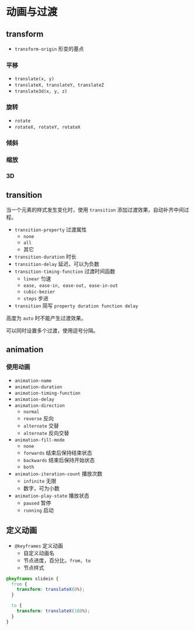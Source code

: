 # 动画与过渡

## transform

* `transform-origin` 形变的基点

### 平移

* `translate(x, y)`
* `translateX, translateY, translateZ`
* `translate3d(x, y, z)`

### 旋转

* `rotate`
* `rotateX, rotateY, rotateX`

### 倾斜

### 缩放

### 3D

## transition

当一个元素的样式发生变化时，使用 `transition` 添加过渡效果，自动补齐中间过程。

* `transition-property` 过渡属性
  * `none`
  * `all`
  * 其它
* `transition-duration` 时长
* `transition-delay` 延迟，可以为负数
* `transition-timing-function` 过渡时间函数
  * `linear` 匀速
  * `ease, ease-in, ease-out, ease-in-out`
  * `cubic-bezier`
  * `steps` 步进
* `transition` 简写 `property duration function delay`

高度为 `auto` 时不能产生过渡效果。

可以同时设置多个过渡，使用逗号分隔。

## animation

### 使用动画

* `animation-name`
* `animation-duration`
* `animation-timing-function`
* `animation-delay`
* `animation-direction`
  * `normal`
  * `reverse` 反向
  * `alternate` 交替
  * `alternate` 反向交替
* `animation-fill-mode`
  * `none`
  * `forwards` 结束后保持结束状态
  * `backwards` 结束后保持开始状态
  * `both`
* `animation-iteration-count` 播放次数
  * `infinite` 无限
  * 数字，可为小数
* `animation-play-state` 播放状态
  * `paused` 暂停
  * `running` 启动

## 定义动画

* `@keyframes` 定义动画
  * 自定义动画名
  * 节点进度，百分比，`from, to`
  * 节点样式

```css
@keyframes slidein {
  from {
    transform: translateX(0%);
  }

  to {
    transform: translateX(100%);
  }
}
```
